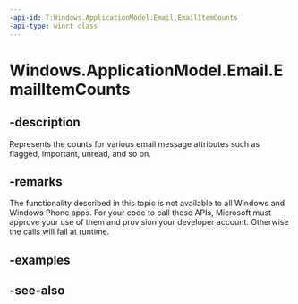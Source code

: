 ----api-id: T:Windows.ApplicationModel.Email.EmailItemCounts
-api-type: winrt class
---<!-- Class syntax.public class EmailItemCounts : Windows.ApplicationModel.Email.IEmailItemCounts--># Windows.ApplicationModel.Email.EmailItemCounts## -descriptionRepresents the counts for various email message attributes such as flagged, important, unread, and so on.## -remarksThe functionality described in this topic is not available to all Windows and Windows Phone apps. For your code to call these APIs, Microsoft must approve your use of them and provision your developer account. Otherwise the calls will fail at runtime.## -examples## -see-also